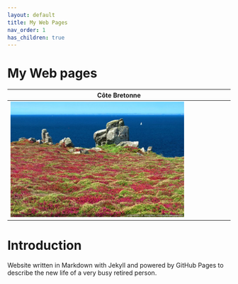 ```yaml
---
layout: default
title: My Web Pages
nav_order: 1
has_children: true
---
```


#  My  Web pages

Côte Bretonne                                    |
|-------------------------------------------------------------|
| <img src="media/normal_mer-bretagne-bruyere-pointe_du_van.jpg" width="80%" height="80%"> |


# Introduction

Website written in Markdown with Jekyll and powered by GitHub Pages to describe the new life of a very busy retired person. 


